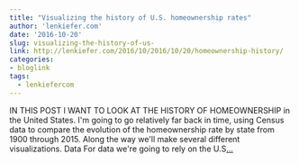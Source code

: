 ```yaml
---
title: "Visualizing the history of U.S. homeownership rates"
author: 'lenkiefer.com'
date: '2016-10-20'
slug: visualizing-the-history-of-us-
link: http://lenkiefer.com/2016/10/2016/10/20/homeownership-history/
categories:
- bloglink
tags:
  - lenkiefercom
---
```


IN THIS POST I WANT TO LOOK AT THE HISTORY OF HOMEOWNERSHIP in the United States. I'm going to go relatively far back in time, using Census data to compare the evolution of the homeownership rate by state from 1900 through 2015. Along the way we'll make several different visualizations. Data For data we're going to rely on the U.S[... <i class="fas fa-external-link-alt"></i>](http://lenkiefer.com/2016/10/2016/10/20/homeownership-history/)

